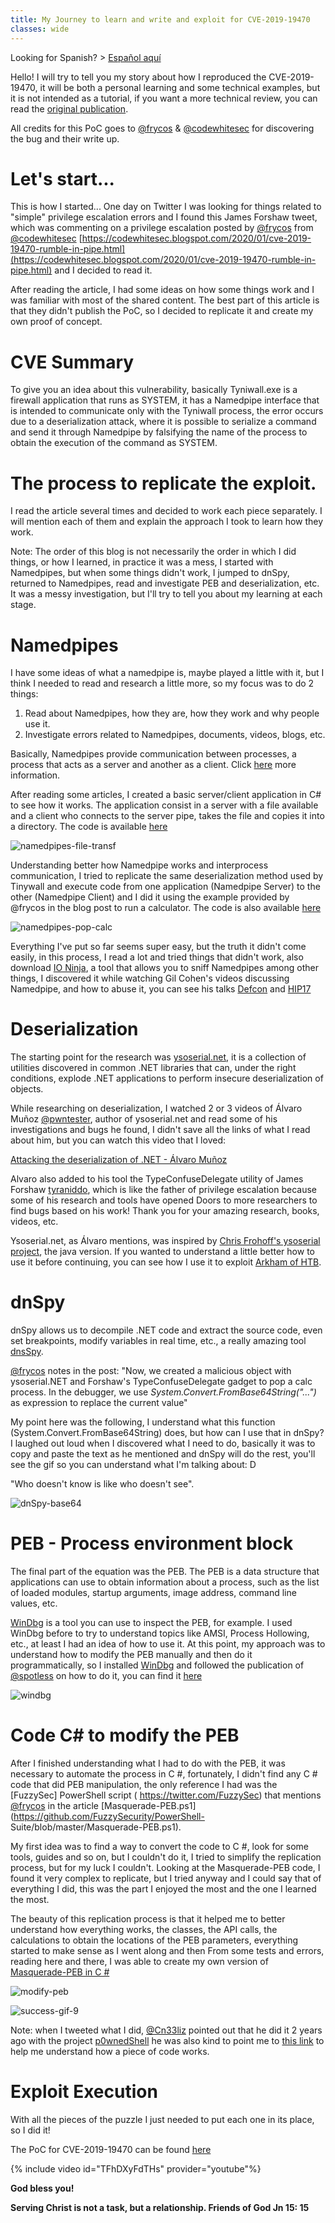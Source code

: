```yaml
---
title: My Journey to learn and write and exploit for CVE-2019-19470
classes: wide
---
```


Looking for Spanish? > [Español aquí](/CVE-2019-19470_learning_journey_ES/)

Hello! I will try to tell you my story about how I reproduced the CVE-2019-19470, it will be both a personal learning and some technical examples, but it is not intended as a tutorial, if you want a more technical review, you can read the [original publication](https://codewhitesec.blogspot.com/2020/01/cve-2019-19470-rumble-in-pipe.html). 

All credits for this PoC goes to [@frycos](https://twitter.com/frycos) & [@codewhitesec](https://twitter.com/codewhitesec) for discovering the bug and their write up.

# Let's start...

This is how I started... One day on Twitter I was looking for things related to "simple" privilege escalation errors and I found this James Forshaw tweet, which was commenting on a privilege escalation posted by [@frycos](https://twitter.com/frycos) from [@codewhitesec](https://twitter.com/codewhitesec) [https://codewhitesec.blogspot.com/2020/01/cve-2019-19470-rumble-in-pipe.html](https://codewhitesec.blogspot.com/2020/01/cve-2019-19470-rumble-in-pipe.html) and I decided to read it.

After reading the article, I had some ideas on how some things work and I was familiar with most of the shared content. The best part of this article is that they didn't publish the PoC, so I decided to replicate it and create my own proof of concept.

# CVE Summary

To give you an idea about this vulnerability, basically Tyniwall.exe is a firewall application that runs as SYSTEM, it has a Namedpipe interface that is intended to communicate only with the Tyniwall process, the error occurs due to a deserialization attack, where it is possible to serialize a command and send it through Namedpipe by falsifying the name of the process to obtain the execution of the command as SYSTEM.

# The process to replicate the exploit.

I read the article several times and decided to work each piece separately. I will mention each of them and explain the approach I took to learn how they work.

Note: The order of this blog is not necessarily the order in which I did things, or how I learned, in practice it was a mess, I started with Namedpipes, but when some things didn't work, I jumped to dnSpy, returned to Namedpipes, read and investigate PEB and deserialization, etc. It was a messy investigation, but I'll try to tell you about my learning at each stage.

# Namedpipes

I have some ideas of what a namedpipe is, maybe played a little with it, but I think I needed to read and research a little more, so my focus was to do 2 things:
1. Read about Namedpipes, how they are, how they work and why people use it.
2. Investigate errors related to Namedpipes, documents, videos, blogs, etc.

Basically, Namedpipes provide communication between processes, a process that acts as a server and another as a client. Click [here](https://docs.microsoft.com/en-us/dotnet/standard/io/how-to-use-named-pipes-for-network-interprocess-communication) more information. 

After reading some articles, I created a basic server/client application in C# to see how it works. The application consist in a server with a file available and a client who connects to the server pipe, takes the file and copies it into a directory. The code is available [here](https://github.com/juliourena/plaintext/tree/master/CVE-PoC/CVE-2019-19470/NamedPipes-ExampleCode)

![namedpipes-file-transf](/assets/images/namedpipes-file-transf.gif)

Understanding better how Namedpipe works and interprocess communication, I tried to replicate the same deserialization method used by Tinywall and execute code from one application (Namedpipe Server) to the other (Namedpipe Client) and I did it using the example provided by @frycos in the blog post to run a calculator. The code is also available [here](https://github.com/juliourena/plaintext/tree/master/CVE-PoC/CVE-2019-19470/NamedPipes-ExampleCode)

![namedpipes-pop-calc](/assets/images/namedpipes-pop-calc.gif)

Everything I've put so far seems super easy, but the truth it didn't come easily, in this process, I read a lot and tried things that didn't work, also download [IO Ninja](https://ioninja.com/downloads.html), a tool that allows you to sniff Namedpipes among other things, I discovered it while watching Gil Cohen's videos discussing Namedpipe, and how to abuse it, you can see his talks [Defcon](https://www.youtube.com/watch?v=6xt0lEj-sac) and [HIP17](https://www.youtube.com/watch?v=m6zISgWPGGY)
 
# Deserialization

The starting point for the research was [ysoserial.net](https://github.com/pwntester/ysoserial.net), it is a collection of utilities discovered in common .NET libraries that can, under the right conditions, explode .NET applications to perform insecure deserialization of objects.

While researching on deserialization, I watched 2 or 3 videos of Álvaro Muñoz [@pwntester](https://twitter.com/pwntester), author of ysoserial.net and read some of his investigations and bugs he found, I didn't save all the links of what I read about him, but you can watch this video that I loved:

[Attacking the deserialization of .NET - Álvaro Muñoz](https://www.youtube.com/watch?v=eDfGpu3iE4Q)

Alvaro also added to his tool the TypeConfuseDelegate utility of James Forshaw [tyraniddo](https://twitter.com/tiraniddo), which is like the father of privilege escalation because some of his research and tools have opened Doors to more researchers to find bugs based on his work! Thank you for your amazing research, books, videos, etc.

Ysoserial.net, as Álvaro mentions, was inspired by [Chris Frohoff's ysoserial project](https://github.com/frohoff/ysoserial), the java version. If you wanted to understand a little better how to use it before continuing, you can see how I use it to exploit [Arkham of HTB](https://youtu.be/cZfuwuJFa60?t=2345).

# dnSpy

dnSpy allows us to decompile .NET code and extract the source code, even set breakpoints, modify variables in real time, etc., a really amazing tool [dnsSpy](https://github.com/0xd4d/dnSpy).

[@frycos](https://twitter.com/frycos) notes in the post: "Now, we created a malicious object with ysoserial.NET and Forshaw's TypeConfuseDelegate gadget to pop a calc process. In the debugger, we use *System.Convert.FromBase64String("...")* as expression to replace the current value"

My point here was the following, I understand what this function (System.Convert.FromBase64String) does, but how can I use that in dnSpy? I laughed out loud when I discovered what I need to do, basically it was to copy and paste the text as he mentioned and dnSpy will do the rest, you'll see the gif so you can understand what I'm talking about: D

"Who doesn't know is like who doesn't see".

![dnSpy-base64](/assets/images/dnSpy-base64.gif)

# PEB - Process environment block

The final part of the equation was the PEB. The PEB is a data structure that applications can use to obtain information about a process, such as the list of loaded modules, startup arguments, image address, command line values, etc.

[WinDbg](http://www.windbg.org/)  is a tool you can use to inspect the PEB, for example. I used WinDbg before to try to understand topics like AMSI, Process Hollowing, etc., at least I had an idea of ​​how to use it. At this point, my approach was to understand how to modify the PEB manually and then do it programmatically, so I installed [WinDbg](http://www.windbg.org/) and followed the publication of [@spotless](https://twitter.com/spotheplanet) on how to do it, you can find it [here](https://ired.team/offensive-security/defense-evasion/masquerading-processes-in-userland-through-_peb)

![windbg](/assets/images/windbg.gif)

# Code C# to modify the PEB

After I finished understanding what I had to do with the PEB, it was necessary to automate the process in C #, fortunately, I didn't find any C # code that did PEB manipulation, the only reference I had was the [FuzzySec] PowerShell script ( https://twitter.com/FuzzySec) that mentions [@frycos](https://twitter.com/frycos) in the article [Masquerade-PEB.ps1](https://github.com/FuzzySecurity/PowerShell- Suite/blob/master/Masquerade-PEB.ps1).

My first idea was to find a way to convert the code to C #, look for some tools, guides and so on, but I couldn't do it, I tried to simplify the replication process, but for my luck I couldn't. Looking at the Masquerade-PEB code, I found it very complex to replicate, but I tried anyway and I could say that of everything I did, this was the part I enjoyed the most and the one I learned the most.

The beauty of this replication process is that it helped me to better understand how everything works, the classes, the API calls, the calculations to obtain the locations of the PEB parameters, everything started to make sense as I went along and then From some tests and errors, reading here and there, I was able to create my own version of [Masquerade-PEB in C #](https://github.com/juliourena/plaintext/tree/master/CSharp%20Tools/Masquerade-PEB)

![modify-peb](/assets/images/modify-peb.jpg)

![success-gif-9](/assets/images/success-gif-9.gif)

Note: when I tweeted what I did, [@Cn33liz](https://twitter.com/Cneelis) pointed out that he did it 2 years ago with the project [p0wnedShell](https://github.com/Cn33liz/p0wnedShell/blob/master/p0wnedShell/Opsec/p0wnedMasq.cs) he was also kind to point me to [this link](https://www.osronline.com/article.cfm%5Earticle=499.htm) to help me understand how a piece of code works.

# Exploit Execution

With all the pieces of the puzzle I just needed to put each one in its place, so I did it!

The PoC for CVE-2019-19470 can be found [here](https://github.com/juliourena/plaintext/tree/master/CVE-PoC/CVE-2019-19470)

{% include video id="TFhDXyFdTHs" provider="youtube"%}

**God bless you!**

**Serving Christ is not a task, but a relationship. Friends of God Jn 15: 15**
